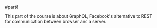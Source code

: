 #part8

This part of the course is about GraphQL, Facebook's alternative to REST for communication between browser and a server.
